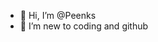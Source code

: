 - 👋 Hi, I’m @Peenks
- 👀 I’m new to coding and github


<!---
Peenks/Peenks is a ✨ special ✨ repository because its `README.md` (this file) appears on your GitHub profile.
You can click the Preview link to take a look at your changes.
--->
